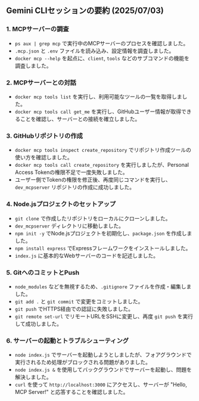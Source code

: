 ## Gemini CLIセッションの要約 (2025/07/03)

### 1. MCPサーバーの調査
- `ps aux | grep mcp` で実行中のMCPサーバーのプロセスを確認しました。
- `.mcp.json` と `.env` ファイルを読み込み、設定情報を調査しました。
- `docker mcp --help` を起点に、`client`, `tools` などのサブコマンドの機能を調査しました。

### 2. MCPサーバーとの対話
- `docker mcp tools list` を実行し、利用可能なツールの一覧を取得しました。
- `docker mcp tools call get_me` を実行し、GitHubユーザー情報が取得できることを確認し、サーバーとの接続を確立しました。

### 3. GitHubリポジトリの作成
- `docker mcp tools inspect create_repository` でリポジトリ作成ツールの使い方を確認しました。
- `docker mcp tools call create_repository` を実行しましたが、Personal Access Tokenの権限不足で一度失敗しました。
- ユーザー側でTokenの権限を修正後、再度同じコマンドを実行し、`dev_mcpserver` リポジトリの作成に成功しました。

### 4. Node.jsプロジェクトのセットアップ
- `git clone` で作成したリポジトリをローカルにクローンしました。
- `dev_mcpserver` ディレクトリに移動しました。
- `npm init -y` でNode.jsプロジェクトを初期化し、`package.json` を作成しました。
- `npm install express` でExpressフレームワークをインストールしました。
- `index.js` に基本的なWebサーバーのコードを記述しました。

### 5. GitへのコミットとPush
- `node_modules` などを無視するため、`.gitignore` ファイルを作成・編集しました。
- `git add .` と `git commit` で変更をコミットしました。
- `git push` でHTTPS経由での認証に失敗しました。
- `git remote set-url` でリモートURLをSSHに変更し、再度 `git push` を実行して成功しました。

### 6. サーバーの起動とトラブルシューティング
- `node index.js` でサーバーを起動しようとしましたが、フォアグラウンドで実行されるため処理がブロックされる問題がありました。
- `node index.js &` を使用してバックグラウンドでサーバーを起動し、問題を解決しました。
- `curl` を使って `http://localhost:3000` にアクセスし、サーバーが "Hello, MCP Server!" と応答することを確認しました。